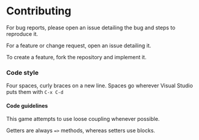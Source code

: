 # Contributing

For bug reports, please open an issue detailing the bug and steps to reproduce it.

For a feature or change request, open an issue detailing it.

To create a feature, fork the repository and implement it.


### Code style

Four spaces, curly braces on a new line.
Spaces go wherever Visual Studio puts them with `C-x C-d`

#### Code guidelines

This game attempts to use loose coupling whenever possible.

Getters are always `=>` methods, whereas setters use blocks.
